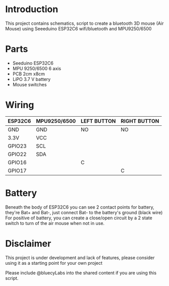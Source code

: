 # Introduction
This project contains schematics, script to create a bluetooth 3D mouse (Air Mouse) using Seeeduino ESP32C6 wifi/bluetooth and MPU9250/6500

# Parts
- Seeduino ESP32C6
- MPU 9250/6500 6 axis
- PCB 2cm x8cm
- LiPO 3.7 V battery
- Mouse switches 

# Wiring

| **ESP32C6**         | **MPU9250/6500**    | **LEFT BUTTON**    |**RIGHT BUTTON**    |
|-----------------|-----------------|-----------------|-----------------|
| GND | GND | NO | NO |
| 3.3V | VCC  | | |
| GPIO23  | SCL | | |
| GPIO22 | SDA | | |
| GPIO16 |  | C| |
| GPIO17 |  | |C |

# Battery
Beneath the body of ESP32C6 you can see 2 contact points for battery, they're Bat+ and Bat-, just connect Bat- to the battery's ground (black wire)
For positive of battery, you can create a close/open circuit by a 2 state switch to turn of the air mouse when not in use.


# Disclaimer
This project is under development and lack of features, please consider using it as a starting point for your own project

Please include @bluecyLabs into the shared content if you are using this script.